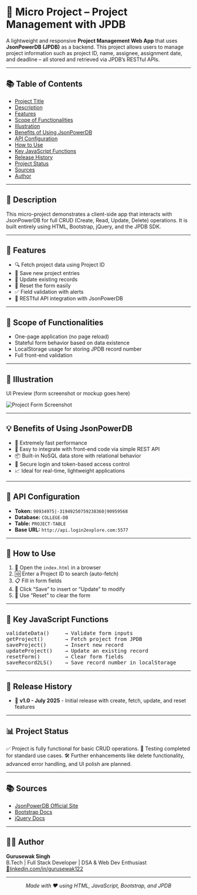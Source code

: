 <h1>📁 Micro Project – Project Management with JPDB</h1>

<p>
A lightweight and responsive <strong>Project Management Web App</strong> that uses <strong>JsonPowerDB (JPDB)</strong> as a backend. This project allows users to manage project information such as project ID, name, assignee, assignment date, and deadline – all stored and retrieved via JPDB’s RESTful APIs.
</p>

---

<h2>📚 Table of Contents</h2>
<ul>
  <li><a href="#📁-micro-project-–-project-management-with-jpdb">Project Title</a></li>
  <li><a href="#📄-description">Description</a></li>
  <li><a href="#🚀-features">Features</a></li>
  <li><a href="#🎯-scope-of-functionalities">Scope of Functionalities</a></li>
  <li><a href="#📸-illustration">Illustration</a></li>
  <li><a href="#💡-benefits-of-using-jsonpowerdb">Benefits of Using JsonPowerDB</a></li>
  <li><a href="#🔗-api-configuration">API Configuration</a></li>
  <li><a href="#🧪-how-to-use">How to Use</a></li>
  <li><a href="#📌-key-javascript-functions">Key JavaScript Functions</a></li>
  <li><a href="#🔄-release-history">Release History</a></li>
  <li><a href="#📊-project-status">Project Status</a></li>
  <li><a href="#📚-sources">Sources</a></li>
  <li><a href="#👨‍💻-author">Author</a></li>
</ul>

---

<h2>📄 Description</h2>
<p>
This micro-project demonstrates a client-side app that interacts with JsonPowerDB for full CRUD (Create, Read, Update, Delete) operations. It is built entirely using HTML, Bootstrap, jQuery, and the JPDB SDK.
</p>

---

<h2>🚀 Features</h2>
<ul>
  <li>🔍 Fetch project data using Project ID</li>
  <li>💾 Save new project entries</li>
  <li>📝 Update existing records</li>
  <li>🧼 Reset the form easily</li>
  <li>✅ Field validation with alerts</li>
  <li>🔗 RESTful API integration with JsonPowerDB</li>
</ul>

---

<h2>🎯 Scope of Functionalities</h2>
<ul>
  <li>One-page application (no page reload)</li>
  <li>Stateful form behavior based on data existence</li>
  <li>LocalStorage usage for storing JPDB record number</li>
  <li>Full front-end validation</li>
</ul>

---

<h2>📸 Illustration</h2>
<p>UI Preview (form screenshot or mockup goes here)</p>

<img src="https://drive.google.com/file/d/1-8q5de2dpYKoFxM-MfPerLlxe2JV8ReT/view?usp=sharing" alt="Project Form Screenshot" />

---

<h2>💡 Benefits of Using JsonPowerDB</h2>
<ul>
  <li>🚀 Extremely fast performance</li>
  <li>🔧 Easy to integrate with front-end code via simple REST API</li>
  <li>📦 Built-in NoSQL data store with relational behavior</li>
  <li>🔐 Secure login and token-based access control</li>
  <li>📈 Ideal for real-time, lightweight applications</li>
</ul>

---

<h2>🔗 API Configuration</h2>
<ul>
  <li><strong>Token:</strong> <code>90934975|-31949250759238360|90959568</code></li>
  <li><strong>Database:</strong> <code>COLLEGE-DB</code></li>
  <li><strong>Table:</strong> <code>PROJECT-TABLE</code></li>
  <li><strong>Base URL:</strong> <code>http://api.login2explore.com:5577</code></li>
</ul>

---

<h2>🧪 How to Use</h2>
<ol>
  <li>📂 Open the <code>index.html</code> in a browser</li>
  <li>🆔 Enter a Project ID to search (auto-fetch)</li>
  <li>📋 Fill in form fields</li>
  <li>💾 Click “Save” to insert or “Update” to modify</li>
  <li>🧼 Use “Reset” to clear the form</li>
</ol>

---

<h2>📌 Key JavaScript Functions</h2>
<pre>
validateData()     → Validate form inputs
getProject()       → Fetch project from JPDB
saveProject()      → Insert new record
updateProject()    → Update an existing record
resetForm()        → Clear form fields
saveRecord2LS()    → Save record number in localStorage
</pre>

---

<h2>🔄 Release History</h2>
<ul>
  <li>📅 <strong>v1.0 - July 2025</strong> - Initial release with create, fetch, update, and reset features</li>
</ul>

---

<h2>📊 Project Status</h2>
<p>
✅ Project is fully functional for basic CRUD operations.  
🧪 Testing completed for standard use cases.  
🛠️ Further enhancements like delete functionality, advanced error handling, and UI polish are planned.
</p>

---

<h2>📚 Sources</h2>
<ul>
  <li><a href="http://login2explore.com" target="_blank">JsonPowerDB Official Site</a></li>
  <li><a href="https://getbootstrap.com/" target="_blank">Bootstrap Docs</a></li>
  <li><a href="https://jquery.com/" target="_blank">jQuery Docs</a></li>
</ul>

---

<h2>👨‍💻 Author</h2>
<p>
<strong>Gurusewak Singh</strong><br>
B.Tech | Full Stack Developer | DSA & Web Dev Enthusiast<br>
<a href="https://www.linkedin.com/in/gurusewak122" target="_blank">🔗linkedin.com/in/gurusewak122</a>
</p>

---

<p align="center"><em>Made with ❤️ using HTML, JavaScript, Bootstrap, and JPDB</em></p>
